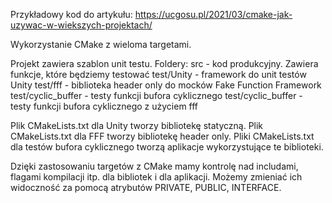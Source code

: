 Przykładowy kod do artykułu:
https://ucgosu.pl/2021/03/cmake-jak-uzywac-w-wiekszych-projektach/

Wykorzystanie CMake z wieloma targetami.

Projekt zawiera szablon unit testu.
Foldery:
src - kod produkcyjny. Zawiera funkcje, które będziemy testować
test/Unity - framework do unit testów Unity
test/fff - biblioteka header only do mocków Fake Function Framework
test/cyclic_buffer - testy funkcji bufora cyklicznego
test/cyclic_buffer - testy funkcji bufora cyklicznego z użyciem fff

Plik CMakeLists.txt dla Unity tworzy bibliotekę statyczną.
Plik CMakeLists.txt dla FFF tworzy bibliotekę header only.
Pliki CMakeLists.txt dla testów bufora cyklicznego tworzą aplikacje wykorzystujące te biblioteki.

Dzięki zastosowaniu targetów z CMake mamy kontrolę nad includami, flagami kompilacji itp. dla bibliotek i dla aplikacji. Możemy zmieniać ich widoczność za pomocą atrybutów PRIVATE, PUBLIC, INTERFACE.
